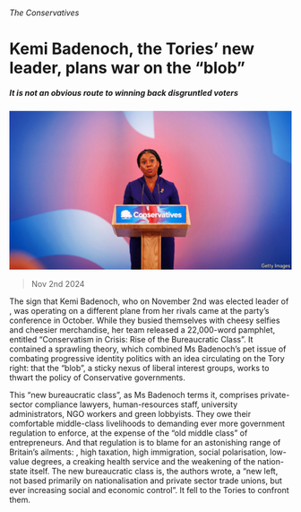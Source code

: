 ###### The Conservatives

# Kemi Badenoch, the Tories’ new leader, plans war on the “blob” 

##### It is not an obvious route to winning back disgruntled voters 

![image](images/20241109_BRP005.jpg) 

> Nov 2nd 2024 

The sign that Kemi Badenoch, who on November 2nd was elected leader of , was operating on a different plane from her rivals came at the party’s conference in October. While they busied themselves with cheesy selfies and cheesier merchandise, her team released a 22,000-word pamphlet, entitled “Conservatism in Crisis: Rise of the Bureaucratic Class”. It contained a sprawling theory, which combined Ms Badenoch’s pet issue of combating progressive identity politics with an idea circulating on the Tory right: that the “blob”, a sticky nexus of liberal interest groups, works to thwart the policy of Conservative governments. 


This “new bureaucratic class”, as Ms Badenoch terms it, comprises private-sector compliance lawyers, human-resources staff, university administrators, NGO workers and green lobbyists. They owe their comfortable middle-class livelihoods to demanding ever more government regulation to enforce, at the expense of the “old middle class” of entrepreneurs. And that regulation is to blame for an astonishing range of Britain’s ailments: , high taxation, high immigration, social polarisation, low-value degrees, a creaking health service and the weakening of the nation-state itself. The new bureaucratic class is, the authors wrote, a “new left, not based primarily on nationalisation and private sector trade unions, but ever increasing social and economic control”. It fell to the Tories to confront them.


